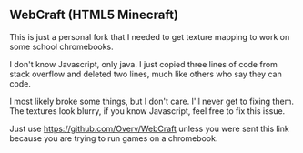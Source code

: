 WebCraft (HTML5 Minecraft)
---------------------
This is just a personal fork that I needed to get texture mapping to work on some school chromebooks.

I don't know Javascript, only java.  I just copied three lines of code from stack overflow and deleted two lines, much like others who say they can code.

I most likely broke some things, but I don't care.  I'll never get to fixing them.  The textures look blurry, if you know Javascript, feel free to fix this issue.

Just use https://github.com/Overv/WebCraft unless you were sent this link because you are trying to run games on a chromebook.
